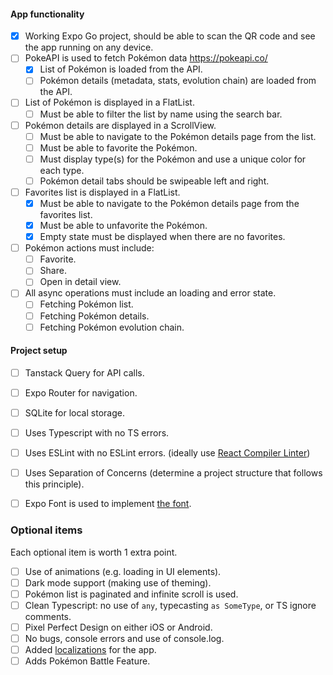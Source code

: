 #### App functionality

- [x] Working Expo Go project, should be able to scan the QR code and see the app running on any device.
- [ ] PokeAPI is used to fetch Pokémon data https://pokeapi.co/
  - [x] List of Pokémon is loaded from the API.
  - [ ] Pokémon details (metadata, stats, evolution chain) are loaded from the API.
- [ ] List of Pokémon is displayed in a FlatList.
  - [ ] Must be able to filter the list by name using the search bar.
- [ ] Pokémon details are displayed in a ScrollView.
  - [ ] Must be able to navigate to the Pokémon details page from the list.
  - [ ] Must be able to favorite the Pokémon.
  - [ ] Must display type(s) for the Pokémon and use a unique color for each type.
  - [ ] Pokémon detail tabs should be swipeable left and right.
- [ ] Favorites list is displayed in a FlatList.
  - [x] Must be able to navigate to the Pokémon details page from the favorites list.
  - [x] Must be able to unfavorite the Pokémon.
  - [x] Empty state must be displayed when there are no favorites.
- [ ] Pokémon actions must include:
    - [ ] Favorite.
    - [ ] Share.
    - [ ] Open in detail view.
- [ ] All async operations must include an loading and error state.
    - [ ] Fetching Pokémon list.
    - [ ] Fetching Pokémon details.
    - [ ] Fetching Pokémon evolution chain.

#### Project setup
- [ ] Tanstack Query for API calls.
- [ ] Expo Router for navigation.
- [ ] SQLite for local storage.
- [ ] Uses Typescript with no TS errors.
- [ ] Uses ESLint with no ESLint errors. (ideally use [React Compiler Linter](https://docs.expo.dev/guides/react-compiler/#enabling-the-linter))
- [ ] Uses Separation of Concerns (determine a project structure that follows this principle).
- [ ] Expo Font is used to implement [the font](./assets/fonts.zip).


### Optional items
Each optional item is worth 1 extra point.

- [ ] Use of animations (e.g. loading in UI elements).
- [ ] Dark mode support (making use of theming).
- [ ] Pokémon list is paginated and infinite scroll is used.
- [ ] Clean Typescript: no use of `any`, typecasting `as SomeType`, or TS ignore comments.
- [ ] Pixel Perfect Design on either iOS or Android.
- [ ] No bugs, console errors and use of console.log.
- [ ] Added [localizations](https://docs.expo.dev/guides/localization/) for the app.
- [ ] Adds Pokémon Battle Feature.